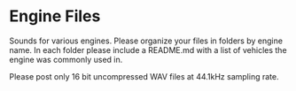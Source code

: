 # Engine Files
Sounds for various engines. Please organize your files in folders by engine name. In each folder please include a README.md with a list of vehicles the engine was commonly used in. 

Please post only 16 bit uncompressed WAV files at 44.1kHz sampling rate. 